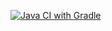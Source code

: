 [![Java CI with Gradle](https://github.com/Marina85b/SQL_deadline/actions/workflows/gradle.yml/badge.svg)](https://github.com/Marina85b/SQL_deadline/actions/workflows/gradle.yml)